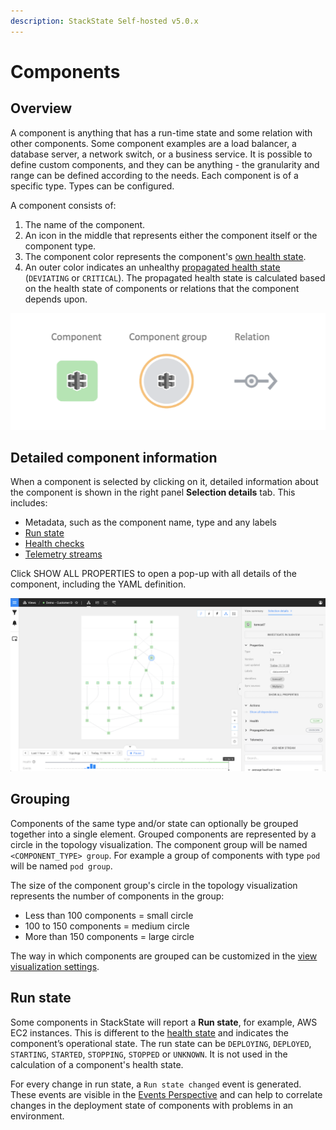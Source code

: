 ```yaml
---
description: StackState Self-hosted v5.0.x 
---
```


# Components

## Overview

A component is anything that has a run-time state and some relation with other components. Some component examples are a load balancer, a database server, a network switch, or a business service. It is possible to define custom components, and they can be anything - the granularity and range can be defined according to the needs. Each component is of a specific type. Types can be configured.

A component consists of:

1. The name of the component.
2. An icon in the middle that represents either the component itself or the component type.
3. The component color represents the component's [own health state](/use/concepts/health-state.md#element-health-state).
4. An outer color indicates an unhealthy [propagated health state](/use/concepts/health-state.md#propagated-health-state) (`DEVIATING` or `CRITICAL`). The propagated health state is calculated based on the health state of components or relations that the component depends upon.

![](/.gitbook/assets/v50_topology_elements.png)

## Detailed component information

When a component is selected by clicking on it, detailed information about the component is shown in the right panel **Selection details** tab. This includes:

* Metadata, such as the component name, type and any labels
* [Run state](/use/concepts/components.md#run-state)
* [Health checks](/use/checks-and-monitors/add-a-health-check.md)
* [Telemetry streams](/use/metrics-and-events/telemetry_streams.md)

Click SHOW ALL PROPERTIES to open a pop-up with all details of the component, including the YAML definition.

![Detailed component information](/.gitbook/assets/v50_component_with_details.png)

## Grouping

Components of the same type and/or state can optionally be grouped together into a single element. Grouped components are represented by a circle in the topology visualization. The component group will be named `<COMPONENT_TYPE> group`. For example a group of components with type `pod` will be named `pod group`.

The size of the component group's circle in the topology visualization represents the number of components in the group:

* Less than 100 components = small circle
* 100 to 150 components = medium circle
* More than 150 components = large circle

The way in which components are grouped can be customized in the [view visualization settings](/use/stackstate-ui/views/visualization_settings.md#components-grouping).

## Run state

Some components in StackState will report a **Run state**, for example, AWS EC2 instances. This is different to the [health state](/use/concepts/health-state.md) and indicates the component’s operational state. The run state can be `DEPLOYING`, `DEPLOYED`, `STARTING`, `STARTED`, `STOPPING`, `STOPPED` or `UNKNOWN`. It is not used in the calculation of a component's health state.

For every change in run state, a `Run state changed` event is generated. These events are visible in the [Events Perspective](/use/stackstate-ui/perspectives/events_perspective.md) and can help to correlate changes in the deployment state of components with problems in an environment.